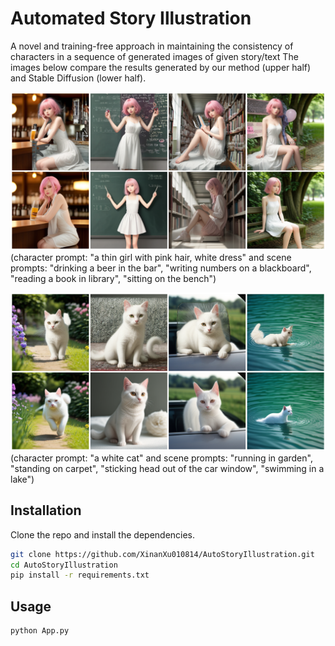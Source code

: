 # Automated Story Illustration

A novel and training-free approach in maintaining the consistency of characters in a sequence of generated images of given story/text
The images below compare the results generated by our method (upper half) and Stable Diffusion (lower half).



![Screenshot](images/demo1.png "Screenshot Title")
(character prompt: "a thin girl with pink hair, white dress" and scene prompts: "drinking a beer in the bar", "writing numbers on a blackboard", "reading a book in library", "sitting on the bench")




![Screenshot](images/demo2.png "Screenshot Title")
(character prompt: "a white cat" and scene prompts: "running in garden", "standing on carpet", "sticking head out of the car window", "swimming in a lake")

## Installation

Clone the repo and install the dependencies.

```bash
git clone https://github.com/XinanXu010814/AutoStoryIllustration.git
cd AutoStoryIllustration
pip install -r requirements.txt
```
## Usage
```bash
python App.py
```

